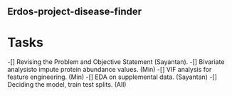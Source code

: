 ## Erdos-project-disease-finder  
# Tasks
-[] Revising the Problem and Objective Statement (Sayantan).
-[] Bivariate analysisto impute protein abundance values. (Min)
-[] VIF analysis for feature engineering. (Min)
-[] EDA on supplemental data. (Sayantan)
-[] Deciding the model, train test splits. (All)